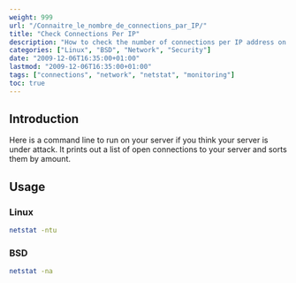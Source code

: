```yaml
---
weight: 999
url: "/Connaitre_le_nombre_de_connections_par_IP/"
title: "Check Connections Per IP"
description: "How to check the number of connections per IP address on Linux and BSD systems"
categories: ["Linux", "BSD", "Network", "Security"]
date: "2009-12-06T16:35:00+01:00"
lastmod: "2009-12-06T16:35:00+01:00"
tags: ["connections", "network", "netstat", "monitoring"]
toc: true
---
```


## Introduction

Here is a command line to run on your server if you think your server is under attack. It prints out a list of open connections to your server and sorts them by amount.

## Usage

### Linux

```bash
netstat -ntu 
```

### BSD

```bash
netstat -na 
```
